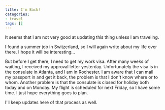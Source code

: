 ```yaml
---
title: I'm Back!
categories:
- travel
tags: []
---
```

It seems that I am not very good at updating this thing unless I am traveling.

I found a summer job in Switzerland, so I will again write about my life over there. I hope it will be interesting...

But before I get there, I need to get my work visa. After many weeks of waiting, I received my approval letter yesterday. Unfortunately the visa is in the consulate in Atlanta, and I am in Rochester. I am aware that I can mail my passport in and get it back, the problem is that I don't know where or to whom. Another problem is that the consulate is closed for holiday both today and on Monday. My flight is scheduled for next Friday, so I have some time. I just hope everything goes to plan.

I'll keep updates here of that process as well.
